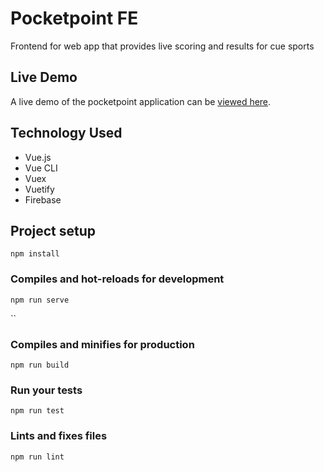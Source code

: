 # Pocketpoint FE

Frontend for web app that provides live scoring and results for cue sports

## Live Demo

A live demo of the pocketpoint application can be [viewed here](https://pocket-point.com/).

## Technology Used

* Vue.js
* Vue CLI
* Vuex
* Vuetify
* Firebase

## Project setup

```
npm install
```

### Compiles and hot-reloads for development

```
npm run serve
```

``

### Compiles and minifies for production

```
npm run build
```

### Run your tests

```
npm run test
```

### Lints and fixes files

```
npm run lint
```
